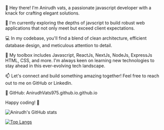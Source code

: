 👋 Hey there! I'm Anirudh vats, a passionate javascript developer with a knack for crafting elegant solutions.

🚀 I'm currently exploring the depths of javscript to build robust web applications that not only meet but exceed client expectations.

💻 In my codebase, you'll find a blend of clean architecture, efficient database design, and meticulous attention to detail.

🔧 My toolbox includes Javascript, ReactJs, NextJs, NodeJs, ExpressJs HTML, CSS, and more. I'm always keen on learning new technologies to stay ahead in this ever-evolving tech landscape.

📫 Let's connect and build something amazing together! Feel free to reach out to me on GitHub or LinkedIn.

🔗 GitHub: AnirudhVats975.github.io.github.io

Happy coding! 🚀


![Anirudh's GitHub stats](https://github-readme-stats.vercel.app/api?username=AnirudhVats975&show_icons=true&theme=radical)

[![Top Langs](https://github-readme-stats.vercel.app/api/top-langs/?username=AnirudhVats975)](https://github.com/AnirudhVats975/github-readme-stats)
